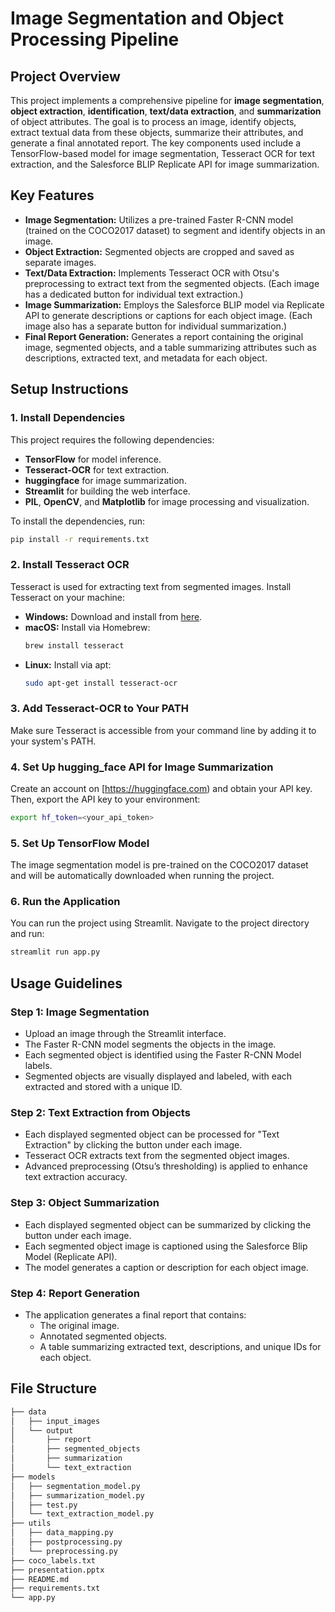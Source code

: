 # Image Segmentation and Object Processing Pipeline

## Project Overview

This project implements a comprehensive pipeline for **image segmentation**, **object extraction**, **identification**, **text/data extraction**, and **summarization** of object attributes. The goal is to process an image, identify objects, extract textual data from these objects, summarize their attributes, and generate a final annotated report. The key components used include a TensorFlow-based model for image segmentation, Tesseract OCR for text extraction, and the Salesforce BLIP Replicate API for image summarization.

## Key Features

- **Image Segmentation:** Utilizes a pre-trained Faster R-CNN model (trained on the COCO2017 dataset) to segment and identify objects in an image.
- **Object Extraction:** Segmented objects are cropped and saved as separate images.
- **Text/Data Extraction:** Implements Tesseract OCR with Otsu's preprocessing to extract text from the segmented objects. (Each image has a dedicated button for individual text extraction.)
- **Image Summarization:** Employs the Salesforce BLIP model via Replicate API to generate descriptions or captions for each object image. (Each image also has a separate button for individual summarization.)
- **Final Report Generation:** Generates a report containing the original image, segmented objects, and a table summarizing attributes such as descriptions, extracted text, and metadata for each object.

## Setup Instructions

### 1. Install Dependencies

This project requires the following dependencies:

- **TensorFlow** for model inference.
- **Tesseract-OCR** for text extraction.
- **huggingface** for image summarization.
- **Streamlit** for building the web interface.
- **PIL**, **OpenCV**, and **Matplotlib** for image processing and visualization.

To install the dependencies, run:

```bash
pip install -r requirements.txt
```

### 2. Install Tesseract OCR

Tesseract is used for extracting text from segmented images. Install Tesseract on your machine:

- **Windows:** Download and install from [here](https://github.com/UB-Mannheim/tesseract/wiki).
- **macOS:** Install via Homebrew:
  ```bash
  brew install tesseract
  ```
- **Linux:** Install via apt:
  ```bash
  sudo apt-get install tesseract-ocr
  ```

### 3. Add Tesseract-OCR to Your PATH

Make sure Tesseract is accessible from your command line by adding it to your system's PATH.

### 4. Set Up hugging_face API for Image Summarization

Create an account on [https://huggingface.com) and obtain your API key. Then, export the API key to your environment:

```bash
export hf_token=<your_api_token>
```

### 5. Set Up TensorFlow Model

The image segmentation model is pre-trained on the COCO2017 dataset and will be automatically downloaded when running the project.

### 6. Run the Application

You can run the project using Streamlit. Navigate to the project directory and run:

```bash
streamlit run app.py
```

## Usage Guidelines

### Step 1: Image Segmentation

- Upload an image through the Streamlit interface.
- The Faster R-CNN model segments the objects in the image.
- Each segmented object is identified using the Faster R-CNN Model labels.
- Segmented objects are visually displayed and labeled, with each extracted and stored with a unique ID.

### Step 2: Text Extraction from Objects

- Each displayed segmented object can be processed for "Text Extraction" by clicking the button under each image. 
- Tesseract OCR extracts text from the segmented object images.
- Advanced preprocessing (Otsu’s thresholding) is applied to enhance text extraction accuracy.

### Step 3: Object Summarization

- Each displayed segmented object can be summarized by clicking the button under each image. 
- Each segmented object image is captioned using the Salesforce Blip Model (Replicate API).
- The model generates a caption or description for each object image.

### Step 4: Report Generation

- The application generates a final report that contains:
  - The original image.
  - Annotated segmented objects.
  - A table summarizing extracted text, descriptions, and unique IDs for each object.

## File Structure

```bash
├── data
│   ├── input_images
│   └── output
│       ├── report
│       ├── segmented_objects
│       ├── summarization
│       └── text_extraction
├── models
│   ├── segmentation_model.py
│   ├── summarization_model.py
│   ├── test.py
│   └── text_extraction_model.py
├── utils
│   ├── data_mapping.py
│   ├── postprocessing.py
│   └── preprocessing.py
├── coco_labels.txt
├── presentation.pptx
├── README.md
├── requirements.txt
└── app.py
```
